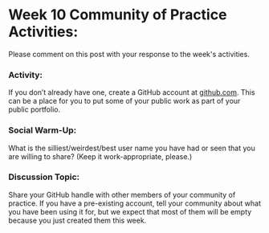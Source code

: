 # **Week 10 Community of Practice Activities:**
Please comment on this post with your response to the week's activities.

### **Activity:** 
If you don’t already have one, create a GitHub account at [github.com](github.com). This can be a place for you to put some of your public work as part of your public portfolio. 

### **Social Warm-Up:** 
What is the silliest/weirdest/best user name you have had or seen that you are willing to share? (Keep it work-appropriate, please.)

### **Discussion Topic:** 
Share your GitHub handle with other members of your community of practice. If you have a pre-existing account, tell your community about what you have been using it for, but we expect that most of them will be empty because you just created them this week.


